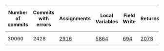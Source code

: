 | Number of commits | Commits with errors | Assignments                                                                                                                                | Local Variables                                                                                                                          | Field Write                                                                                                                               | Returns                                                                                                                               | Single Assignment                                                                                                                    | Single Local Variable | Single Field Write | Single Return                                                                                                                    | Single changes not treated | Files with errors | Run Total time |
|-------------------|--------------------|--------------------------------------------------------------------------------------------------------------------------------------------|------------------------------------------------------------------------------------------------------------------------------------------|-------------------------------------------------------------------------------------------------------------------------------------------|---------------------------------------------------------------------------------------------------------------------------------------|--------------------------------------------------------------------------------------------------------------------------------------|-----------------------|--------------------|----------------------------------------------------------------------------------------------------------------------------------|----------------------------|-------------------|----------------|
| 30060              | 2428                | [2916](https://github.com/ybadache/BugfixTracker/blob/master/results/all-commits/by-projects/wicket/assignment/at_least_one/README.md) | [5864](https://github.com/ybadache/BugfixTracker/blob/master/results/all-commits/by-projects/wicket/localvar/at_least_one/README.md) | [694](https://github.com/ybadache/BugfixTracker/blob/master/results/all-commits/by-projects/wicket/fieldwrite/at_least_one/README.md) | [2078](https://github.com/ybadache/BugfixTracker/blob/master/results/all-commits/by-projects/wicket/return/at_least_one/README.md) | [72](https://github.com/ybadache/BugfixTracker/blob/master/results/all-commits/by-projects/wicket/assignment/only_one/README.md) | [40](https://github.com/ybadache/BugfixTracker/blob/master/results/all-commits/by-projects/wicket/localvar/only_one/README.md)                     | [1](https://github.com/ybadache/BugfixTracker/blob/master/results/all-commits/by-projects/wicket/fieldwrite/only_one/README.md)                  | [12](https://github.com/ybadache/BugfixTracker/blob/master/results/all-commits/by-projects/wicket/return/only_one/README.md) | 50                         | 3554               | ~ 3h 50 minutes     |
